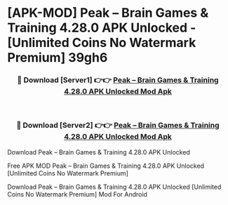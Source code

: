# [APK-MOD] Peak – Brain Games & Training 4.28.0 APK Unlocked - [Unlimited Coins No Watermark Premium] 39gh6



<div align="center">
<h3>🔴 Download [Server1] 👉👉 <a href="https://momento.my/?title=Peak_–_Brain_Games_&_Training_4.28.0_APK_Unlocked">Peak – Brain Games & Training 4.28.0 APK Unlocked Mod Apk</a></h3><br>

<h3>🔴 Download [Server2] 👉👉 <a href="https://momento.my/?title=Peak_–_Brain_Games_&_Training_4.28.0_APK_Unlocked">Peak – Brain Games & Training 4.28.0 APK Unlocked Mod Apk</a></h3>
</div>



Download Peak – Brain Games & Training 4.28.0 APK Unlocked 

Free APK MOD Peak – Brain Games & Training 4.28.0 APK Unlocked [Unlimited Coins No Watermark Premium]

Download Peak – Brain Games & Training 4.28.0 APK Unlocked [Unlimited Coins No Watermark Premium] Mod For Android
